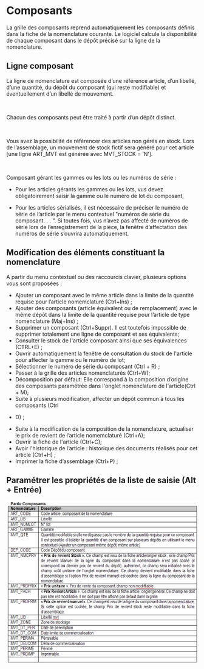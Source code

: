 # Composants



La grille des composants reprend automatiquement les composants définis 
 dans la fiche de la nomenclature courante. Le logiciel calcule la disponibilité 
 de chaque composant dans le dépôt précisé sur la ligne de la nomenclature.


## Ligne composant


La ligne de nomenclature est composée d’une référence article, d’un 
 libellé, d’une quantité, du dépôt du composant (qui reste modifiable) 
 et éventuellement d’un libellé de mouvement.


 


Chacun des composants peut être traité à partir d’un dépôt distinct.


 


Vous avez la possibilité de référencer des articles non gérés en stock. 
 Lors de l’assemblage, un mouvement de stock fictif sera généré pour cet 
 article [une ligne ART\_MVT est générée avec MVT\_STOCK = ’N’].


 


Composant gérant les gammes ou les lots ou les numéros de série :


* Pour les articles 
 gérants les gammes ou les lots, vus devez obligatoirement saisir la 
 gamme ou le numéro de lot du composant,


* Pour les articles 
 sérialisés, il est nécessaire de préciser le numéro de série de l’article 
 par le menu contextuel "numéros de série du composant. . . ". 
 Si toutes fois, vus n’avez pas affecté de numéros de série lors de 
 l’enregistrement de la pièce, la fenêtre d’affectation des numéros 
 de série s’ouvrira automatiquement.


## Modification des éléments constituant la nomenclature


A partir du menu contextuel ou des raccourcis clavier, plusieurs options 
 vous sont proposées :


* Ajouter un composant 
 avec le même article dans la limite de la quantité requise pour l’article 
 nomemclaturé (Ctrl+Ins) ;
* Ajouter des composants 
 (article équivalent ou de remplacement) avec le même dépôt dans la 
 limite de la quantité requise pour l’article de type nomenclature 
 (Maj+Ins) ;
* Supprimer un composant 
 (Ctrl+Suppr). Il est toutefois impossible de supprimer totalement 
 une ligne de composant et ses équivalents;
* Consulter le stock 
 de l'article composant ainsi que ses équivalences (CTRL+E) ;
* Ouvrir automatiquement 
 la fenêtre de consultation du stock de l'article pour affecter la 
 gamme ou le numéro de lot;
* Sélectionner le 
 numéro de série du composant (Ctrl + R) ;
* Passer à la grille 
 des articles nomenclaturés (Ctrl+W);
* Décomposition par 
 défaut: Elle correspond à la composition d’origine des composants 
 paramétrée dans l'onglet nomenclature de l'article(Ctrl + M);
* Suite à plusieurs 
 modification, affecter un dépôt commun à tous les composants (Ctrl 
 + D) ;
* Suite à la modification 
 de la composition de la nomenclature, actualiser le prix de revient 
 de l’article nomemclaturé (Ctrl+A);
* Ouvrir la fiche 
 de l'article (Ctrl+C);
* Avoir l'historique 
 de l’article : historique des documents réalisés pour cet article 
 (Ctrl+H) ;
* Imprimer la fiche 
 d’assemblage (Ctrl+P) ;


## Paramétrer les propriétés de la liste de saisie (Alt + Entrée)


![](ColonnesComposants.gif)
